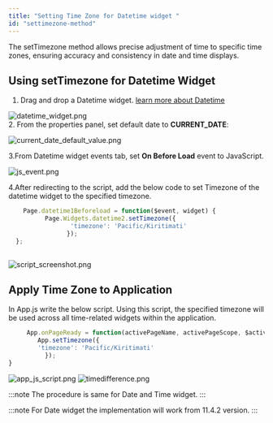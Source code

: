 ```yaml
---
title: "Setting Time Zone for Datetime widget "
id: "settimezone-method"
---
```


The setTimezone method allows precise adjustment of time to specific time zones, ensuring accuracy and consistency in date and time displays.

## Using setTimezone for Datetime Widget

1. Drag and drop a Datetime widget. [learn more about Datetime](/learn/app-development/widgets/form-widgets/date-time-datetime/#datetime-properties)

  ![datetime_widget.png](/learn/assets/datetime_widget.png)  
2. From the properties panel, set default date to **CURRENT_DATE**:

  ![current_date_default_value.png](/learn/assets/current_date_default_value.png)

3.From Datetime widget events tab, set **On Before Load** event to JavaScript.

  ![js_event.png](/learn/assets/js_event.png)

4.After redirecting to the script, add the below code to set Timezone of the datetime widget to the specified timezone.

```javascript
    Page.datetime1Beforeload = function($event, widget) {
          Page.Widgets.datetime2.setTimezone({
                 'timezone': 'Pacific/Kiritimati'
                });
  };
         
```

![script_screenshot.png](/learn/assets/script_screenshot.png)

## Apply Time Zone to Application

In App.js write the below script. Using this script, the specified timezone will be used across all time-related widgets within the application.

```javascript
     App.onPageReady = function(activePageName, activePageScope, $activePageEl) {
        App.setTimezone({
        'timezone': 'Pacific/Kiritimati'
          });
}
```

![app_js_script.png](/learn/assets/app_js_script.png)
![timedifference.png](/learn/assets/timedifference.png)

:::note
The procedure is same for Date and Time widget.
:::

:::note
For Date widget the implementation will work from 11.4.2 version.
:::
